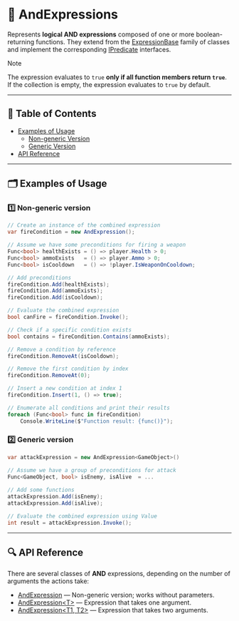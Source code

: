 # 🧩 AndExpressions

Represents **logical AND expressions** composed of one or more boolean-returning functions. They extend from
the [ExpressionBase](ExpressionsBase.md) family of classes and implement the
corresponding [IPredicate](../Functions/IPredicates.md) interfaces.

> [!NOTE]
> The expression evaluates to `true` **only if all function members return `true`**.
> If the collection is empty, the expression evaluates to `true` by default.

---

## 📑 Table of Contents

- [Examples of Usage](#-examples-of-usage)
    - [Non-generic Version](#ex-1)
    - [Generic Version](#ex-2)
- [API Reference](#-api-reference)

---

## 🗂 Examples of Usage

<div id="ex-1"></div>

### 1️⃣ Non-generic version

```csharp
// Create an instance of the combined expression
var fireCondition = new AndExpression();

// Assume we have some preconditions for firing a weapon
Func<bool> healthExists = () => player.Health > 0;
Func<bool> ammoExists   = () => player.Ammo > 0;
Func<bool> isCooldown   = () => !player.IsWeaponOnCooldown;

// Add preconditions
fireCondition.Add(healthExists);
fireCondition.Add(ammoExists);
fireCondition.Add(isCooldown);

// Evaluate the combined expression
bool canFire = fireCondition.Invoke();

// Check if a specific condition exists
bool contains = fireCondition.Contains(ammoExists);

// Remove a condition by reference
fireCondition.RemoveAt(isCooldown);

// Remove the first condition by index
fireCondition.RemoveAt(0);

// Insert a new condition at index 1
fireCondition.Insert(1, () => true);

// Enumerate all conditions and print their results
foreach (Func<bool> func in fireCondition)
    Console.WriteLine($"Function result: {func()}");
```

<div id="ex-2"></div>

### 2️⃣ Generic version

```csharp
var attackExpression = new AndExpression<GameObject>()

// Assume we have a group of preconditions for attack
Func<GameObject, bool> isEnemy, isAlive  = ...
    
// Add some functions
attackExpression.Add(isEnemy);
attackExpression.Add(isAlive);

// Evaluate the combined expression using Value
int result = attackExpression.Invoke();
```

---

## 🔍 API Reference

There are several classes of **AND** expressions, depending on the number of arguments the actions take:

- [AndExpression](AndExpression.md) — Non-generic version; works without parameters.
- [AndExpression&lt;T&gt;](AndExpression%601.md) — Expression that takes one argument.
- [AndExpression&lt;T1, T2&gt;](AndExpression%602.md) — Expression that takes two arguments.